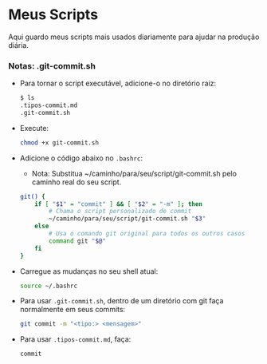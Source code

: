 # Meus Scripts

Aqui guardo meus scripts mais usados diariamente para ajudar na produção diária.

### Notas: .git-commit.sh

- Para tornar o script executável, adicione-o no diretório raiz:	

	```bash
	$ ls
	.tipos-commit.md
	.git-commit.sh
	```

- Execute:

    ```bash
    chmod +x git-commit.sh
    ```

- Adicione o código abaixo no `.bashrc`:

	- Nota: Substitua ~/caminho/para/seu/script/git-commit.sh pelo caminho real do seu script.

	```bash
	git() {
	    if [ "$1" = "commit" ] && [ "$2" = "-m" ]; then
    	    # Chama o script personalizado de commit
        	~/caminho/para/seu/script/git-commit.sh "$3"
    	else
        	# Usa o comando git original para todos os outros casos
        	command git "$@"
    	fi
	}
	```

- Carregue as mudanças no seu shell atual:

	```bash
	source ~/.bashrc
	```

- Para usar `.git-commit.sh`, dentro de um diretório com git faça normalmente em seus commits:

    ```bash
    git commit -m "<tipo:> <mensagem>"
    ```

- Para usar `.tipos-commit.md`, faça:

	```bash
	commit    
	```



